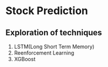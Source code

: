 # Stock Prediction

## Exploration of techniques 

1. LSTM(Long Short Term Memory)
2. Reenforcement Learning
3. XGBoost

